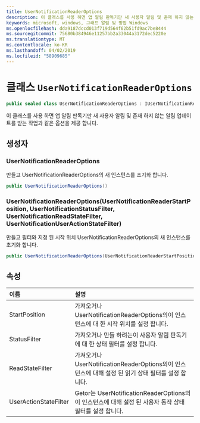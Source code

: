 ```yaml
---
title: UserNotificationReaderOptions
description: 이 클래스를 사용 하면 앱 알림 판독기만 새 사용자 알림 및 존재 하지 않는 알림 업데이트를 받는 작업과 같은 옵션을 제공 합니다.
keywords: microsoft, windows, 그래프 알림 및 방법 Windows
ms.openlocfilehash: dda9187dccd013f719d564f62b51fd9ac7be8444
ms.sourcegitcommit: 75680b384946e11257bb2a33044a3172dec5220e
ms.translationtype: MT
ms.contentlocale: ko-KR
ms.lasthandoff: 04/02/2019
ms.locfileid: "58909685"
---
```

# <a name="class-usernotificationreaderoptions"></a>클래스 `UserNotificationReaderOptions`

```C#
public sealed class UserNotificationReaderOptions : IUserNotificationReaderOptions
```

이 클래스를 사용 하면 앱 알림 판독기만 새 사용자 알림 및 존재 하지 않는 알림 업데이트를 받는 작업과 같은 옵션을 제공 합니다. 

## <a name="constructors"></a>생성자

### <a name="usernotificationreaderoptions"></a>UserNotificationReaderOptions
만들고 UserNotificationReaderOptions의 새 인스턴스를 초기화 합니다.

```C#
public UserNotificationReaderOptions()
```

### <a name="usernotificationreaderoptionsusernotificationreaderstartposition-usernotificationstatusfilter-usernotificationreadstatefilter-usernotificationuseractionstatefilter"></a>UserNotificationReaderOptions(UserNotificationReaderStartPosition, UserNotificationStatusFilter, UserNotificationReadStateFilter, UserNotificationUserActionStateFilter)
만들고 필터와 지정 된 시작 위치 UserNotificationReaderOptions의 새 인스턴스를 초기화 합니다. 

```C#
public UserNotificationReaderOptions(UserNotificationReaderStartPosition startPosition, UserNotificationStatusFilter statusFilter, UserNotificationReadStateFilter readStateFilter, UserNotificationUserActionStateFilter userActionStateFilter)
```

## <a name="properties"></a>속성

|이름 | 설명 |
|:-- |:-- |
|StartPosition |가져오거나 UserNotificationReaderOptions의이 인스턴스에 대 한 시작 위치를 설정 합니다.|
|   StatusFilter |가져오거나 만들 하려는이 사용자 알림 판독기에 대 한 상태 필터를 설정 합니다.| 
|   ReadStateFilter |가져오거나 UserNotificationReaderOptions의이 인스턴스에 대해 설정 된 읽기 상태 필터를 설정 합니다.| 
|   UserActionStateFilter|Getor는 UserNotificationReaderOptions의이 인스턴스에 대해 설정 된 사용자 동작 상태 필터를 설정 합니다.| 




